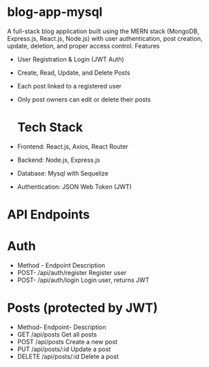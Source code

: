 # blog-app-mysql
A full-stack blog application built using the MERN stack (MongoDB, Express.js, React.js, Node.js) with user authentication, post creation, update, deletion, and proper access control.
 Features
-  User Registration & Login (JWT Auth)

-  Create, Read, Update, and Delete Posts

 - Each post linked to a registered user

- Only post owners can edit or delete their posts

   # Tech Stack
- Frontend: React.js, Axios, React Router
- Backend: Node.js, Express.js
- Database:  Mysql with Sequelize 
- Authentication: JSON Web Token (JWT)
 #  API Endpoints
# Auth
- Method	- Endpoint	Description
- POST- 	/api/auth/register	Register user
- POST- 	/api/auth/login	Login user, returns JWT

# Posts (protected by JWT)
- Method-	Endpoint-	Description
- GET	/api/posts	Get all posts
- POST	/api/posts	Create a new post
- PUT	/api/posts/:id	Update a post
- DELETE	/api/posts/:id	Delete a post

